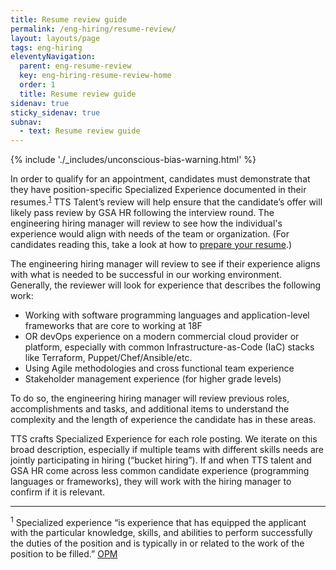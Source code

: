 ```yaml
---
title: Resume review guide
permalink: /eng-hiring/resume-review/
layout: layouts/page
tags: eng-hiring
eleventyNavigation: 
  parent: eng-resume-review
  key: eng-hiring-resume-review-home
  order: 1
  title: Resume review guide
sidenav: true
sticky_sidenav: true
subnav:
  - text: Resume review guide
---
```


{% include './_includes/unconscious-bias-warning.html' %}

In order to qualify for an appointment, candidates must demonstrate that they have position-specific Specialized Experience documented in their resumes.<sup>[1](#footnote-1)</sup> TTS Talent’s review will help ensure that the candidate’s offer will likely pass review by GSA HR following the interview round. The engineering hiring manager will review to see how the individual's experience would align with needs of the team or organization. (For candidates reading this, take a look at how to [prepare your resume](https://join.tts.gsa.gov/resume/).)

The engineering hiring manager will review to see if their experience aligns with what is needed to be successful in our working environment. Generally, the reviewer will look for experience that describes the following work: 

* Working with software programming languages and application-level frameworks that are core to working at 18F
* OR devOps experience on a modern commercial cloud provider or platform, especially with common Infrastructure-as-Code (IaC) stacks like Terraform, Puppet/Chef/Ansible/etc.
* Using Agile methodologies and cross functional team experience
* Stakeholder management experience (for higher grade levels)

To do so, the engineering hiring manager will review previous roles, accomplishments and tasks, and additional items to understand the complexity and the length of experience the candidate has in these areas.

TTS crafts Specialized Experience for each role posting. We iterate on this broad description, especially if multiple teams with different skills needs are jointly participating in hiring (“bucket hiring”). If and when TTS talent and GSA HR come across less common candidate experience (programming languages or frameworks), they will work with the hiring manager to confirm if it is relevant.

<hr />

<a id="footnote-1"></a><sup>1</sup> Specialized experience “is experience that has equipped the applicant with the particular knowledge, skills, and abilities to perform successfully the duties of the position and is typically in or related to the work of the position to be filled.” [OPM](https://www.opm.gov/policy-data-oversight/classification-qualifications/general-schedule-qualification-policies/#url=exp)
